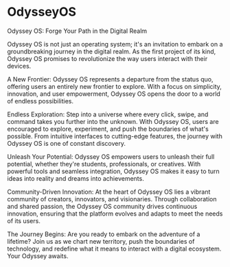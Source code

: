 # OdysseyOS

Odyssey OS: Forge Your Path in the Digital Realm

Odyssey OS is not just an operating system; it's an invitation to embark on a groundbreaking journey in the digital realm. As the first project of its kind, Odyssey OS promises to revolutionize the way users interact with their devices.

A New Frontier: Odyssey OS represents a departure from the status quo, offering users an entirely new frontier to explore. With a focus on simplicity, innovation, and user empowerment, Odyssey OS opens the door to a world of endless possibilities.

Endless Exploration: Step into a universe where every click, swipe, and command takes you further into the unknown. With Odyssey OS, users are encouraged to explore, experiment, and push the boundaries of what's possible. From intuitive interfaces to cutting-edge features, the journey with Odyssey OS is one of constant discovery.

Unleash Your Potential: Odyssey OS empowers users to unleash their full potential, whether they're students, professionals, or creatives. With powerful tools and seamless integration, Odyssey OS makes it easy to turn ideas into reality and dreams into achievements.

Community-Driven Innovation: At the heart of Odyssey OS lies a vibrant community of creators, innovators, and visionaries. Through collaboration and shared passion, the Odyssey OS community drives continuous innovation, ensuring that the platform evolves and adapts to meet the needs of its users.

The Journey Begins: Are you ready to embark on the adventure of a lifetime? Join us as we chart new territory, push the boundaries of technology, and redefine what it means to interact with a digital ecosystem. Your Odyssey awaits.

